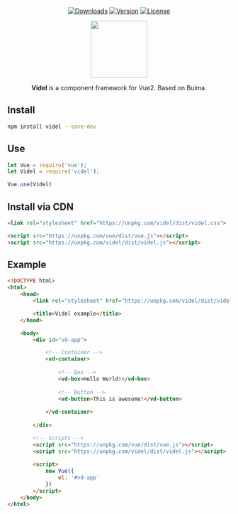 <p align="center">
    <a href="https://www.npmjs.com/package/videl"><img src="https://img.shields.io/npm/dt/videl.svg" alt="Downloads"></a>
    <a href="https://www.npmjs.com/package/videl"><img src="https://img.shields.io/npm/v/videl.svg" alt="Version"></a>
    <a href="https://www.npmjs.com/package/videl"><img src="https://img.shields.io/npm/l/videl.svg" alt="License"></a>
</p>

<p align="center">
    <img src="https://cloud.githubusercontent.com/assets/2277261/24318452/35ee05ba-110e-11e7-883b-90a710483e34.png" height="128">
</p>

<p align="center">
    <strong>Videl</strong> is a component framework for Vue2. Based on Bulma.
</p>

## Install

``` bash
npm install videl --save-dev
```

## Use

```javascript
let Vue = require('vue');
let Videl = require('videl');

Vue.use(Videl)
```

## Install via CDN

``` html
<link rel="stylesheet" href="https://unpkg.com/videl/dist/videl.css">

<script src="https://unpkg.com/vue/dist/vue.js"></script>
<script src="https://unpkg.com/videl/dist/videl.js"></script>
```

## Example

``` html
<!DOCTYPE html>
<html>
    <head>
        <link rel="stylesheet" href="https://unpkg.com/videl/dist/videl.css">

        <title>Videl example</title>
    </head>

    <body>
        <div id="vd-app">

            <!-- Container -->
            <vd-container>
            
                <!-- Box -->
                <vd-box>Hello World!</vd-box>
                
                <!-- Button -->
                <vd-button>This is awesome!</vd-button>
                
            </vd-container>
            
        </div>

        <!-- Scripts -->
        <script src="https://unpkg.com/vue/dist/vue.js"></script>
        <script src="https://unpkg.com/videl/dist/videl.js"></script>
        
        <script>
            new Vue({
                el: '#vd-app'
            })
        </script>
    </body>
</html>
```
